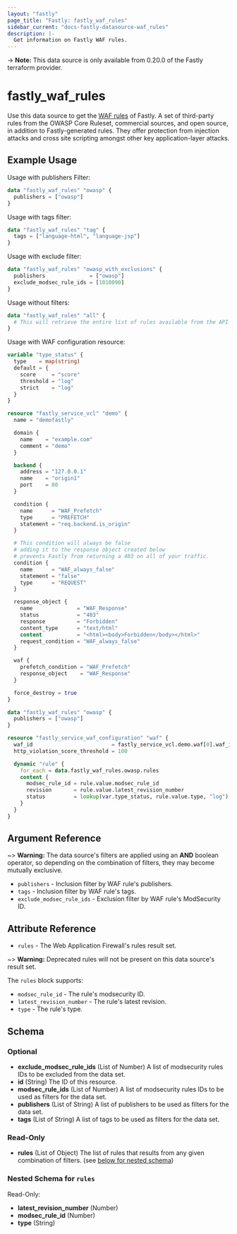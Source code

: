 ```yaml
---
layout: "fastly"
page_title: "Fastly: fastly_waf_rules"
sidebar_current: "docs-fastly-datasource-waf_rules"
description: |-
  Get information on Fastly WAF rules.
---
```


-> **Note:** This data source is only available from 0.20.0 of the Fastly terraform provider.

# fastly_waf_rules

Use this data source to get the [WAF rules][1] of Fastly. A set of third-party rules from the OWASP Core Ruleset, commercial sources, and open source, in addition to Fastly-generated rules.
They offer protection from injection attacks and cross site scripting amongst other key application-layer attacks.

## Example Usage

Usage with publishers Filter:

```terraform
data "fastly_waf_rules" "owasp" {
  publishers = ["owasp"]
}
```

Usage with tags filter:

```terraform
data "fastly_waf_rules" "tag" {
  tags = ["language-html", "language-jsp"]
}
```

Usage with exclude filter:

```terraform
data "fastly_waf_rules" "owasp_with_exclusions" {
  publishers              = ["owasp"]
  exclude_modsec_rule_ids = [1010090]
}
```

Usage without filters:

```terraform
data "fastly_waf_rules" "all" {
  # This will retrieve the entire list of rules available from the API at the time.
}
```

Usage with WAF configuration resource:

```terraform
variable "type_status" {
  type    = map(string)
  default = {
    score     = "score"
    threshold = "log"
    strict    = "log"
  }
}

resource "fastly_service_vcl" "demo" {
  name = "demofastly"

  domain {
    name    = "example.com"
    comment = "demo"
  }

  backend {
    address = "127.0.0.1"
    name    = "origin1"
    port    = 80
  }

  condition {
    name      = "WAF_Prefetch"
    type      = "PREFETCH"
    statement = "req.backend.is_origin"
  }

  # This condition will always be false
  # adding it to the response object created below
  # prevents Fastly from returning a 403 on all of your traffic.
  condition {
    name      = "WAF_always_false"
    statement = "false"
    type      = "REQUEST"
  }

  response_object {
    name              = "WAF_Response"
    status            = "403"
    response          = "Forbidden"
    content_type      = "text/html"
    content           = "<html><body>Forbidden</body></html>"
    request_condition = "WAF_always_false"
  }

  waf {
    prefetch_condition = "WAF_Prefetch"
    response_object    = "WAF_Response"
  }

  force_destroy = true
}

data "fastly_waf_rules" "owasp" {
  publishers = ["owasp"]
}

resource "fastly_service_waf_configuration" "waf" {
  waf_id                         = fastly_service_vcl.demo.waf[0].waf_id
  http_violation_score_threshold = 100

  dynamic "rule" {
    for_each = data.fastly_waf_rules.owasp.rules
    content {
      modsec_rule_id = rule.value.modsec_rule_id
      revision       = rule.value.latest_revision_number
      status         = lookup(var.type_status, rule.value.type, "log")
    }
  }
}
```

<!-- remove our curated references once https://github.com/hashicorp/terraform-plugin-docs/issues/28 is resolved -->

## Argument Reference

~> **Warning:** The data source's filters are applied using an **AND** boolean operator, so depending on the combination of filters, they may become mutually exclusive.

* `publishers` - Inclusion filter by WAF rule's publishers.
* `tags` - Inclusion filter by WAF rule's tags.
* `exclude_modsec_rule_ids` - Exclusion filter by WAF rule's ModSecurity ID.

## Attribute Reference

* `rules` - The Web Application Firewall's rules result set.

~> **Warning:** Deprecated rules will not be present on this data source's result set.

The `rules` block supports:

* `modsec_rule_id` - The rule's modsecurity ID.
* `latest_revision_number` - The rule's latest revision.
* `type` - The rule's type.

[1]: https://developer.fastly.com/reference/api/waf/rules/

<!-- schema generated by tfplugindocs -->
## Schema

### Optional

- **exclude_modsec_rule_ids** (List of Number) A list of modsecurity rules IDs to be excluded from the data set.
- **id** (String) The ID of this resource.
- **modsec_rule_ids** (List of Number) A list of modsecurity rules IDs to be used as filters for the data set.
- **publishers** (List of String) A list of publishers to be used as filters for the data set.
- **tags** (List of String) A list of tags to be used as filters for the data set.

### Read-Only

- **rules** (List of Object) The list of rules that results from any given combination of filters. (see [below for nested schema](#nestedatt--rules))

<a id="nestedatt--rules"></a>
### Nested Schema for `rules`

Read-Only:

- **latest_revision_number** (Number)
- **modsec_rule_id** (Number)
- **type** (String)